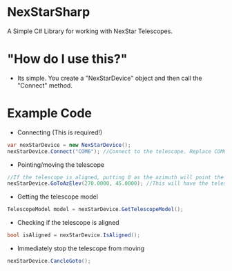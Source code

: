 # NexStarSharp
A Simple C# Library for working with NexStar Telescopes.

# "How do I use this?"
- Its simple. You create a "NexStarDevice" object and then call the "Connect" method.

# Example Code
- Connecting (This is required!)
```c#
var nexStarDevice = new NexStarDevice();
nexStarDevice.Connect("COM6"); //Connect to the telescope. Replace COM6 with the COM port the telescope is connected on.
```

- Pointing/moving the telescope
```c#
//If the telescope is aligned, putting 0 as the azimuth will point the telescope to true north.
nexStarDevice.GoToAzElev(270.0000, 45.0000); //This will have the telescope go to 270 degrees azimuth, 45 degrees elevation.
```

- Getting the telescope model
```c#
TelescopeModel model = nexStarDevice.GetTelescopeModel();
```

- Checking if the telescope is aligned
```c#
bool isAligned = nexStarDevice.IsAligned();
```

- Immediately stop the telescope from moving
```c#
nexStarDevice.CancleGoto();
```

